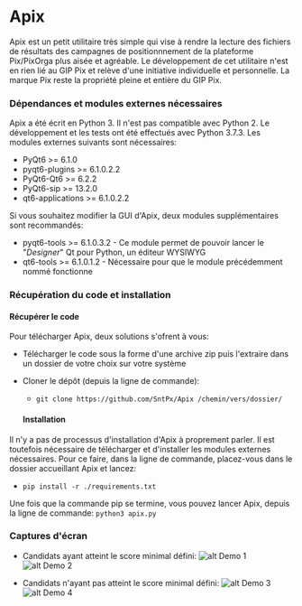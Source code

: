 # Apix
Apix est un petit utilitaire très simple qui vise à rendre la lecture des fichiers de résultats des campagnes de positionnnement de la plateforme Pix/PixOrga plus aisée et agréable.
Le développement de cet utilitaire n'est en rien lié au GIP Pix et relève d'une initiative individuelle et personnelle. La marque Pix reste la propriété pleine et entière du GIP Pix.
### Dépendances et modules externes nécessaires
Apix a été écrit en Python 3. Il n'est pas compatible avec Python 2. 
Le développement et les tests ont été effectués avec Python 3.7.3.
Les modules externes suivants sont nécessaires:
* PyQt6 >= 6.1.0
* pyqt6-plugins >= 6.1.0.2.2
* PyQt6-Qt6 >= 6.2.2
* PyQt6-sip >= 13.2.0
* qt6-applications >= 6.1.0.2.2

Si vous souhaitez modifier la GUI d'Apix, deux modules supplémentaires sont recommandés:
* pyqt6-tools >= 6.1.0.3.2 - Ce module permet de pouvoir lancer le "_Designer_" Qt pour Python, un éditeur WYSIWYG
* qt6-tools >= 6.1.0.1.2 - Nécessaire pour que le module précédemment nommé fonctionne

### Récupération du code et installation
   #### Récupérer le code
Pour télécharger Apix, deux solutions s'ofrent à vous:
* Télécharger le code sous la forme d'une archive zip puis l'extraire dans un dossier de votre choix sur votre système
* Cloner le dépôt (depuis la ligne de commande):
  * `git clone https://github.com/SntPx/Apix /chemin/vers/dossier/`
  
   #### Installation
Il n'y a pas de processus d'installation d'Apix à proprement parler.
Il est toutefois nécessaire de télécharger et d'installer les modules externes nécessaires.
Pour ce faire, dans la ligne de commande, placez-vous dans le dossier accueillant Apix et lancez:
* `pip install -r ./requirements.txt`

Une fois que la commande pip se termine, vous pouvez lancer Apix, depuis la ligne de commande: `python3 apix.py`

### Captures d'écran
* Candidats ayant atteint le score minimal défini:
  ![alt Demo 1](https://act-now.fr/apix/Apix_Demo1.png)
  ![alt Demo 2](https://act-now.fr/apix/Apix_Demo2.png) 
  
* Candidats n'ayant pas atteint le score minimal défini:
  ![alt Demo 3](https://act-now.fr/apix/Apix_Demo3.png)
  ![alt Demo 4](https://act-now.fr/apix/Apix_Demo4.png)